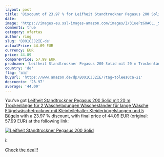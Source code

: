 ```yaml
---
layout: post
title: 'Discount of 23.97 % for Leifheit Standtrockner Pegasus 200 Solid'
date: 
image: 'https://images-eu.ssl-images-amazon.com/images/I/31uePzGOAOL._SL200_.jpg'
comments: true
category: ofertas
author: ring
slug: 'B001CJJ2IE-de'
actualPrice: 44.09 EUR
currency: EUR
price: 44.09
comparePrice: 57.99 EUR
prodname: 'Leifheit Standtrockner Pegasus 200 Solid mit 20 m Trockenlänge für 2 Wäscheladungen  Wäscheständer für lange Wäsche  Flügelwäschetrockner mit Kleinteilehalter  Kleiderbügelstangen und 5 Bügeln'
country: 'de'
flag: '🇩🇪'
buyurl: 'https://www.amazon.de/dp/B001CJJ2IE/?tag=tolees0ca-21'
descuento: '23.97'
average: '44.09'
---
```


You've got [Leifheit Standtrockner Pegasus 200 Solid mit 20 m Trockenlänge für 2 Wäscheladungen  Wäscheständer für lange Wäsche  Flügelwäschetrockner mit Kleinteilehalter  Kleiderbügelstangen und 5 Bügeln](https://www.amazon.de/dp/B001CJJ2IE/?tag=tolees0ca-21) with a  23.97 % discount, with final price of 44.09 EUR (original: 57.99 EUR) at the following link:

[![Leifheit Standtrockner Pegasus 200 Solid](https://images-eu.ssl-images-amazon.com/images/I/31uePzGOAOL._SL200_.jpg)](https://www.amazon.de/dp/B001CJJ2IE/?tag=tolees0ca-21)

ℹ️:


[Check the deal!!](https://www.amazon.de/dp/B001CJJ2IE/?tag=tolees0ca-21)
